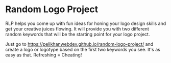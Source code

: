 # Random Logo Project
RLP helps you come up with fun ideas for honing your logo design skills and get your creative juices flowing. It will provide you with two different random keywords that will be the starting point for your logo project.

Just go to https://pelikhanwebdev.github.io/random-logo-project/ and create a logo or logotype based on the first two keywords you see. It's as easy as that. Refreshing = Cheating!

